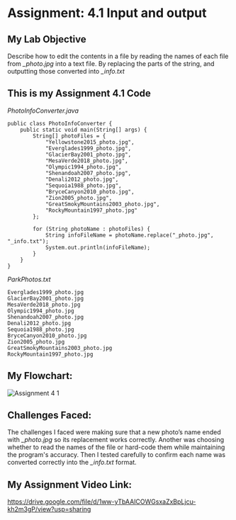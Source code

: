 # Assignment: 4.1 Input and output

## My Lab Objective
Describe how to edit the contents in a file by reading the names of each file from *_photo.jpg* into a text file. By replacing the parts of the string, and outputting those converted into *_info.txt*

## This is my Assignment 4.1 Code

*PhotoInfoConverter.java*
```
public class PhotoInfoConverter {
    public static void main(String[] args) {
        String[] photoFiles = {
            "Yellowstone2015_photo.jpg",
            "Everglades1999_photo.jpg",
            "GlacierBay2001_photo.jpg",
            "MesaVerde2018_photo.jpg",
            "Olympic1994_photo.jpg",
            "Shenandoah2007_photo.jpg",
            "Denali2012_photo.jpg",
            "Sequoia1988_photo.jpg",
            "BryceCanyon2010_photo.jpg",
            "Zion2005_photo.jpg",
            "GreatSmokyMountains2003_photo.jpg",
            "RockyMountain1997_photo.jpg"
        };

        for (String photoName : photoFiles) {
            String infoFileName = photoName.replace("_photo.jpg", "_info.txt");
            System.out.println(infoFileName);
        }
    }
}
```

*ParkPhotos.txt*
```Yellowstone2015_photo.jpg
Everglades1999_photo.jpg
GlacierBay2001_photo.jpg
MesaVerde2018_photo.jpg
Olympic1994_photo.jpg
Shenandoah2007_photo.jpg
Denali2012_photo.jpg
Sequoia1988_photo.jpg
BryceCanyon2010_photo.jpg
Zion2005_photo.jpg
GreatSmokyMountains2003_photo.jpg
RockyMountain1997_photo.jpg
```

## My Flowchart:
![Assignment 4 1](https://github.com/user-attachments/assets/76476ded-08e3-4368-899c-ccae92ea74fb)

## Challenges Faced:

The challenges I faced were making sure that a new photo’s name ended with *_photo.jpg* so its replacement works correctly. Another was choosing whether to read the names of the file or hard-code them while maintaining the program's accuracy. Then I tested carefully to confirm each name was converted correctly into the *_info.txt* format.

## My Assignment Video Link:
https://drive.google.com/file/d/1ww-yTbAAICOWGsxaZxBpLjcu-kh2m3gP/view?usp=sharing

